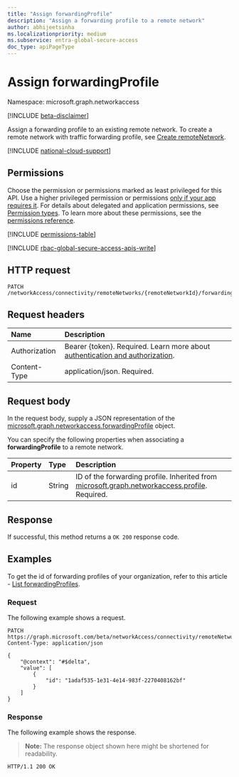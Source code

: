 ```yaml
---
title: "Assign forwardingProfile"
description: "Assign a forwarding profile to a remote network"
author: abhijeetsinha
ms.localizationpriority: medium
ms.subservice: entra-global-secure-access
doc_type: apiPageType
---
```


# Assign forwardingProfile
Namespace: microsoft.graph.networkaccess

[!INCLUDE [beta-disclaimer](../../includes/beta-disclaimer.md)]

Assign a forwarding profile to an existing remote network. To create a remote network with traffic forwarding profile, see [Create remoteNetwork](networkaccess-connectivity-post-remotenetworks.md).

[!INCLUDE [national-cloud-support](../../includes/global-only.md)]

## Permissions
Choose the permission or permissions marked as least privileged for this API. Use a higher privileged permission or permissions [only if your app requires it](/graph/permissions-overview#best-practices-for-using-microsoft-graph-permissions). For details about delegated and application permissions, see [Permission types](/graph/permissions-overview#permission-types). To learn more about these permissions, see the [permissions reference](/graph/permissions-reference).

<!-- {
  "blockType": "permissions",
  "name": "networkaccess-remotenetwork-post-forwardingprofiles-permissions"
}
-->
[!INCLUDE [permissions-table](../includes/permissions/networkaccess-remotenetwork-post-forwardingprofiles-permissions.md)]

[!INCLUDE [rbac-global-secure-access-apis-write](../includes/rbac-for-apis/rbac-global-secure-access-apis-write.md)]


## HTTP request

<!-- {
  "blockType": "ignored"
}
-->
``` http
PATCH /networkAccess/connectivity/remoteNetworks/{remoteNetworkId}/forwardingProfiles
```

## Request headers
|Name|Description|
|:---|:---|
|Authorization|Bearer {token}. Required. Learn more about [authentication and authorization](/graph/auth/auth-concepts).|
|Content-Type|application/json. Required.|

## Request body
In the request body, supply a JSON representation of the [microsoft.graph.networkaccess.forwardingProfile](../resources/networkaccess-forwardingprofile.md) object.

You can specify the following properties when associating a **forwardingProfile** to a remote network.

|Property|Type|Description|
|:---|:---|:---|
|id|String|ID of the forwarding profile. Inherited from [microsoft.graph.networkaccess.profile](../resources/networkaccess-profile.md). Required.|

## Response

If successful, this method returns a `OK 200` response code.

## Examples
To get the id of forwarding profiles of your organization, refer to this article - [List forwardingProfiles](networkaccess-networkaccessroot-list-forwardingprofiles.md).

### Request
The following example shows a request.

``` http
PATCH https://graph.microsoft.com/beta/networkAccess/connectivity/remoteNetworks/{remoteNetworkId}/forwardingProfiles
Content-Type: application/json

{
    "@context": "#$delta",
    "value": [
        {
            "id": "1adaf535-1e31-4e14-983f-2270408162bf"
        }
    ]
}
```

### Response
The following example shows the response.
>**Note:** The response object shown here might be shortened for readability.
<!-- {
  "blockType": "response",
  "truncated": true
}
-->
``` http
HTTP/1.1 200 OK
```

